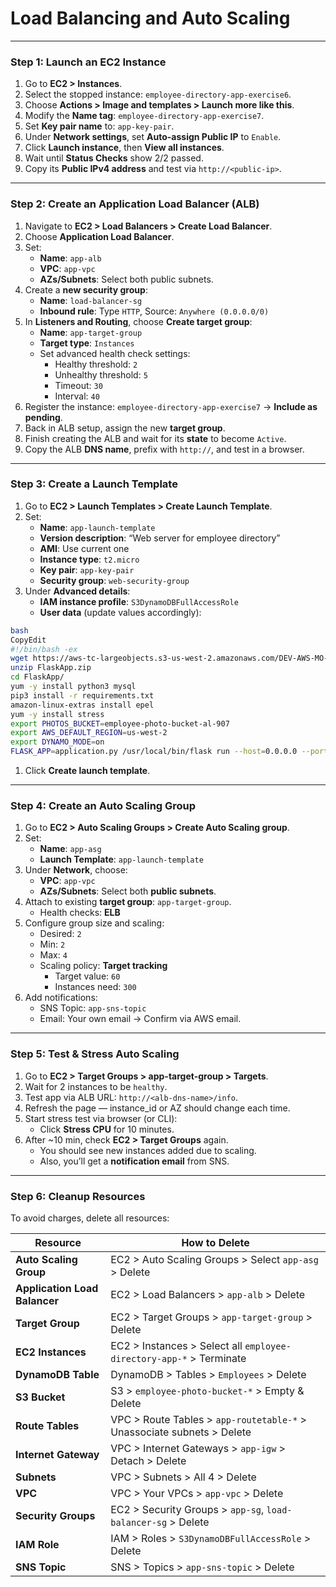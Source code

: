 #  Load Balancing and Auto Scaling

---

### **Step 1: Launch an EC2 Instance**

1. Go to **EC2 > Instances**.
2. Select the stopped instance: `employee-directory-app-exercise6`.
3. Choose **Actions > Image and templates > Launch more like this**.
4. Modify the **Name tag**: `employee-directory-app-exercise7`.
5. Set **Key pair name** to: `app-key-pair`.
6. Under **Network settings**, set **Auto-assign Public IP** to `Enable`.
7. Click **Launch instance**, then **View all instances**.
8. Wait until **Status Checks** show 2/2 passed.
9. Copy its **Public IPv4 address** and test via `http://<public-ip>`.

---

### **Step 2: Create an Application Load Balancer (ALB)**

1. Navigate to **EC2 > Load Balancers > Create Load Balancer**.
2. Choose **Application Load Balancer**.
3. Set:
    - **Name**: `app-alb`
    - **VPC**: `app-vpc`
    - **AZs/Subnets**: Select both public subnets.
4. Create a **new security group**:
    - **Name**: `load-balancer-sg`
    - **Inbound rule**: Type `HTTP`, Source: `Anywhere (0.0.0.0/0)`
5. In **Listeners and Routing**, choose **Create target group**:
    - **Name**: `app-target-group`
    - **Target type**: `Instances`
    - Set advanced health check settings:
        - Healthy threshold: `2`
        - Unhealthy threshold: `5`
        - Timeout: `30`
        - Interval: `40`
6. Register the instance: `employee-directory-app-exercise7` → **Include as pending**.
7. Back in ALB setup, assign the new **target group**.
8. Finish creating the ALB and wait for its **state** to become `Active`.
9. Copy the ALB **DNS name**, prefix with `http://`, and test in a browser.

---

### **Step 3: Create a Launch Template**

1. Go to **EC2 > Launch Templates > Create Launch Template**.
2. Set:
    - **Name**: `app-launch-template`
    - **Version description**: “Web server for employee directory”
    - **AMI**: Use current one
    - **Instance type**: `t2.micro`
    - **Key pair**: `app-key-pair`
    - **Security group**: `web-security-group`
3. Under **Advanced details**:
    - **IAM instance profile**: `S3DynamoDBFullAccessRole`
    - **User data** (update values accordingly):

```bash
bash
CopyEdit
#!/bin/bash -ex
wget https://aws-tc-largeobjects.s3-us-west-2.amazonaws.com/DEV-AWS-MO-GCNv2/FlaskApp.zip
unzip FlaskApp.zip
cd FlaskApp/
yum -y install python3 mysql
pip3 install -r requirements.txt
amazon-linux-extras install epel
yum -y install stress
export PHOTOS_BUCKET=employee-photo-bucket-al-907
export AWS_DEFAULT_REGION=us-west-2
export DYNAMO_MODE=on
FLASK_APP=application.py /usr/local/bin/flask run --host=0.0.0.0 --port=80

```

1. Click **Create launch template**.

---

### **Step 4: Create an Auto Scaling Group**

1. Go to **EC2 > Auto Scaling Groups > Create Auto Scaling group**.
2. Set:
    - **Name**: `app-asg`
    - **Launch Template**: `app-launch-template`
3. Under **Network**, choose:
    - **VPC**: `app-vpc`
    - **AZs/Subnets**: Select both **public subnets**.
4. Attach to existing **target group**: `app-target-group`.
    - Health checks: **ELB**
5. Configure group size and scaling:
    - Desired: `2`
    - Min: `2`
    - Max: `4`
    - Scaling policy: **Target tracking**
        - Target value: `60`
        - Instances need: `300`
6. Add notifications:
    - SNS Topic: `app-sns-topic`
    - Email: Your own email → Confirm via AWS email.

---

### **Step 5: Test & Stress Auto Scaling**

1. Go to **EC2 > Target Groups > app-target-group > Targets**.
2. Wait for 2 instances to be `healthy`.
3. Test app via ALB URL: `http://<alb-dns-name>/info`.
4. Refresh the page — instance_id or AZ should change each time.
5. Start stress test via browser (or CLI):
    - Click **Stress CPU** for 10 minutes.
6. After ~10 min, check **EC2 > Target Groups** again.
    - You should see new instances added due to scaling.
    - Also, you’ll get a **notification email** from SNS.

---

### **Step 6: Cleanup Resources**

To avoid charges, delete all resources:

| Resource | How to Delete |
| --- | --- |
| **Auto Scaling Group** | EC2 > Auto Scaling Groups > Select `app-asg` > Delete |
| **Application Load Balancer** | EC2 > Load Balancers > `app-alb` > Delete |
| **Target Group** | EC2 > Target Groups > `app-target-group` > Delete |
| **EC2 Instances** | EC2 > Instances > Select all `employee-directory-app-*` > Terminate |
| **DynamoDB Table** | DynamoDB > Tables > `Employees` > Delete |
| **S3 Bucket** | S3 > `employee-photo-bucket-*` > Empty & Delete |
| **Route Tables** | VPC > Route Tables > `app-routetable-*` > Unassociate subnets > Delete |
| **Internet Gateway** | VPC > Internet Gateways > `app-igw` > Detach > Delete |
| **Subnets** | VPC > Subnets > All 4 > Delete |
| **VPC** | VPC > Your VPCs > `app-vpc` > Delete |
| **Security Groups** | EC2 > Security Groups > `app-sg`, `load-balancer-sg` > Delete |
| **IAM Role** | IAM > Roles > `S3DynamoDBFullAccessRole` > Delete |
| **SNS Topic** | SNS > Topics > `app-sns-topic` > Delete |
